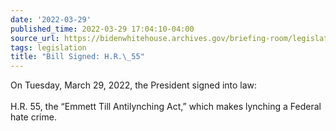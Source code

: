 ```yaml
---
date: '2022-03-29'
published_time: 2022-03-29 17:04:10-04:00
source_url: https://bidenwhitehouse.archives.gov/briefing-room/legislation/2022/03/29/bill-signed-h-r-55/
tags: legislation
title: "Bill Signed: H.R.\_55"
---
```

 
On Tuesday, March 29, 2022, the President signed into law:  
   
H.R. 55, the “Emmett Till Antilynching Act,” which makes lynching a
Federal hate crime.
